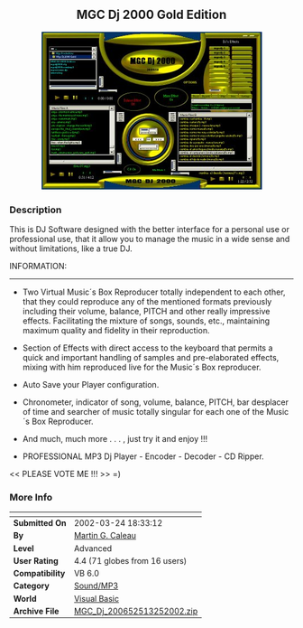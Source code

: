 ﻿<div align="center">

## MGC Dj 2000 Gold Edition

<img src="PIC200232420350979.jpg">
</div>

### Description

This is DJ Software designed with the better interface for a personal use or professional use, that it allow you to manage the music in a wide sense and without limitations, like a true DJ.

INFORMATION:

----

- Two Virtual Music´s Box Reproducer totally independent to each other, that they could reproduce any of the mentioned formats previously including their volume, balance, PITCH and other really impressive effects. Facilitating the mixture of songs, sounds, etc., maintaining maximum quality and fidelity in their reproduction.

- Section of Effects with direct access to the keyboard that permits a quick and important handling of samples and pre-elaborated effects, mixing with him reproduced live for the Music´s Box reproducer.

- Auto Save your Player configuration.

- Chronometer, indicator of song, volume, balance, PITCH, bar desplacer of time and searcher of music totally singular for each one of the Music´s Box Reproducer.

- And much, much more . . . , just try it and enjoy !!!

- PROFESSIONAL MP3 Dj Player - Encoder - Decoder - CD Ripper.

<< PLEASE VOTE ME !!! >> =)
 
### More Info
 


<span>             |<span>
---                |---
**Submitted On**   |2002-03-24 18:33:12
**By**             |[Martin G\. Caleau](https://github.com/Planet-Source-Code/PSCIndex/blob/master/ByAuthor/martin-g-caleau.md)
**Level**          |Advanced
**User Rating**    |4.4 (71 globes from 16 users)
**Compatibility**  |VB 6\.0
**Category**       |[Sound/MP3](https://github.com/Planet-Source-Code/PSCIndex/blob/master/ByCategory/sound-mp3__1-45.md)
**World**          |[Visual Basic](https://github.com/Planet-Source-Code/PSCIndex/blob/master/ByWorld/visual-basic.md)
**Archive File**   |[MGC\_Dj\_200652513252002\.zip](https://github.com/Planet-Source-Code/martin-g-caleau-mgc-dj-2000-gold-edition__1-33034/archive/master.zip)








